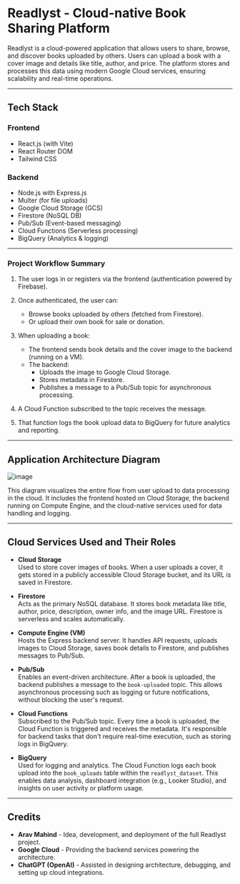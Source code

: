 # Readlyst - Cloud-native Book Sharing Platform

Readlyst is a cloud-powered application that allows users to share, browse, and discover books uploaded by others. Users can upload a book with a cover image and details like title, author, and price. The platform stores and processes this data using modern Google Cloud services, ensuring scalability and real-time operations.


---

## Tech Stack

### Frontend
- React.js (with Vite)
- React Router DOM
- Tailwind CSS

### Backend
- Node.js with Express.js
- Multer (for file uploads)
- Google Cloud Storage (GCS)
- Firestore (NoSQL DB)
- Pub/Sub (Event-based messaging)
- Cloud Functions (Serverless processing)
- BigQuery (Analytics & logging)


---

### Project Workflow Summary

1. The user logs in or registers via the frontend (authentication powered by Firebase).

2. Once authenticated, the user can:
   - Browse books uploaded by others (fetched from Firestore).
   - Or upload their own book for sale or donation.

3. When uploading a book:
   - The frontend sends book details and the cover image to the backend (running on a VM).
   - The backend:
     - Uploads the image to Google Cloud Storage.
     - Stores metadata in Firestore.
     - Publishes a message to a Pub/Sub topic for asynchronous processing.

4. A Cloud Function subscribed to the topic receives the message.

5. That function logs the book upload data to BigQuery for future analytics and reporting.


---

## Application Architecture Diagram

![image](https://github.com/user-attachments/assets/4571a47f-4260-4f47-abd7-85c958227ee6)

This diagram visualizes the entire flow from user upload to data processing in the cloud. It includes the frontend hosted on Cloud Storage, the backend running on Compute Engine, and the cloud-native services used for data handling and logging.


---

## Cloud Services Used and Their Roles

- **Cloud Storage**  
  Used to store cover images of books. When a user uploads a cover, it gets stored in a publicly accessible Cloud Storage bucket, and its URL is saved in Firestore.

- **Firestore**  
  Acts as the primary NoSQL database. It stores book metadata like title, author, price, description, owner info, and the image URL. Firestore is serverless and scales automatically.

- **Compute Engine (VM)**  
  Hosts the Express backend server. It handles API requests, uploads images to Cloud Storage, saves book details to Firestore, and publishes messages to Pub/Sub.

- **Pub/Sub**  
  Enables an event-driven architecture. After a book is uploaded, the backend publishes a message to the `book-uploaded` topic. This allows asynchronous processing such as logging or future notifications, without blocking the user's request.

- **Cloud Functions**  
  Subscribed to the Pub/Sub topic. Every time a book is uploaded, the Cloud Function is triggered and receives the metadata. It's responsible for backend tasks that don't require real-time execution, such as storing logs in BigQuery.

- **BigQuery**  
  Used for logging and analytics. The Cloud Function logs each book upload into the `book_uploads` table within the `readlyst_dataset`. This enables data analysis, dashboard integration (e.g., Looker Studio), and insights on user activity or platform usage.


---

## Credits

* **Arav Mahind** - Idea, development, and deployment of the full Readlyst project.
* **Google Cloud** - Providing the backend services powering the architecture.
* **ChatGPT (OpenAI)** - Assisted in designing architecture, debugging, and setting up cloud integrations.

